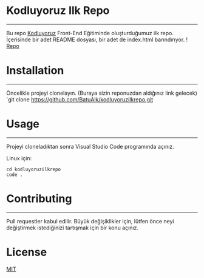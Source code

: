 # Kodluyoruz Ilk Repo
---
Bu repo [Kodluyoruz](kodluyoruz.org) Front-End Eğitiminde oluşturduğumuz ilk repo. İçerisinde bir adet README dosyası, bir adet de index.html barındırıyor.
! [Repo](file:///Users/batu/Desktop/Ekran%20Resmi%202022-08-03%2011.53.47.png)
# Installation
---
Öncelikle projeyi clonelayın. (Buraya sizin reponuzdan aldığınız link gelecek)
`git clone https://github.com/BatuAlk/kodluyoruzilkrepo.git 
# Usage
---
Projeyi cloneladıktan sonra Visual Studio Code programında açınız.

Linux için:
``` 
cd kodluyoruzilkrepo
code .
```
    
# Contributing
---
Pull requestler kabul edilir. Büyük değişiklikler için, lütfen önce neyi değiştirmek istediğinizi tartışmak için bir konu açınız.

# License
[MIT](https://choosealicense.com/licenses/mit/)
